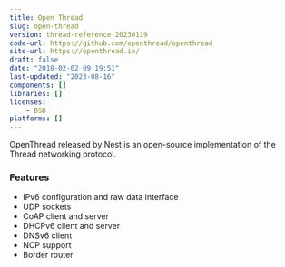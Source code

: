 ```yaml
---
title: Open Thread
slug: open-thread
version: thread-reference-20230119
code-url: https://github.com/openthread/openthread
site-url: https://openthread.io/
draft: false
date: "2018-02-02 09:19:51"
last-updated: "2023-08-16"
components: []
libraries: []
licenses:
    - BSD
platforms: []
---
```

OpenThread released by Nest is an open-source implementation of the Thread networking protocol.

<!--more-->

### Features
- IPv6 configuration and raw data interface
- UDP sockets
- CoAP client and server
- DHCPv6 client and server
- DNSv6 client
- NCP support
- Border router
